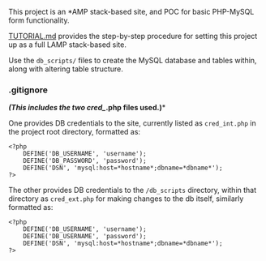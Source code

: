 This project is an *AMP stack-based site, and POC for basic PHP-MySQL form functionality.

[TUTORIAL.md](TUTORIAL.md) provides the step-by-step procedure for setting this project up as a full LAMP stack-based site.

Use the `db_scripts/` files to create the MySQL database and tables within, along with altering table structure.


### .gitignore
***(This includes the two cred_*.php files used.)***
 
One provides DB credentials to the site, currently listed as `cred_int.php` in the project root directory, formatted as:

```
<?php
	DEFINE('DB_USERNAME', 'username');
	DEFINE('DB_PASSWORD', 'password');
	DEFINE('DSN', 'mysql:host=*hostname*;dbname=*dbname*');
?>
```

The other provides DB credentials to the `/db_scripts` directory, within that directory as `cred_ext.php` for making changes to the db itself, similarly formatted as:

```
<?php
	DEFINE('DB_USERNAME', 'username');
	DEFINE('DB_USERNAME', 'password');
	DEFINE('DSN', 'mysql:host=*hostname*;dbname=*dbname*');
?>
```
 
